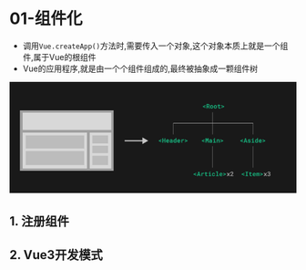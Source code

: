 # 01-组件化

- 调用`Vue.createApp()`方法时,需要传入一个对象,这个对象本质上就是一个组件,属于Vue的根组件
- Vue的应用程序,就是由一个个组件组成的,最终被抽象成一颗组件树

![组件树示意图](./img/组件树示意图.png)

## 1. 注册组件

## 2. Vue3开发模式
